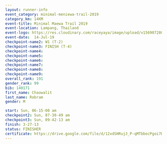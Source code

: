 ```yaml
---
layout: runner-info 
event_category: minimal-meniewa-trail-2019 
category_km: 14KM 
event-title: Minimal Maewa Trail 2019 
event-location: Lampang, Thailand 
event-logo: https://res.cloudinary.com/raceyaya/image/upload/v1569072805/logo/minimal-trail_ktnvsp.jpg 
event-date:  14-Jul-19 
checkpoint-name2: W1 (T-2) 
checkpoint-name3: FINISH (T-4) 
checkpoint-name4: 
checkpoint-name5: 
checkpoint-name6: 
checkpoint-name7: 
checkpoint-name8: 
checkpoint-name9: 
overall_rank: 191
gender_rank: 99
bib: 140171
first_name: Chaowalit
last_name: Robram
gender: M

start: Sun, 06-15-00 am
checkpoint2: Sun, 07-30-49 am
checkpoint3: Sun, 09-42-13 am
finish: 3-27-13
status: FINISHER
certificate: https://drive.google.com/file/d/12xdSHRujJ_P-qMTbbocPgoi7D2-GFJIw/view?usp=sharing
---
```

